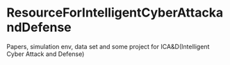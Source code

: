 # ResourceForIntelligentCyberAttackandDefense
Papers, simulation env, data set and some project for ICA&amp;D(Intelligent Cyber Attack and Defense)
